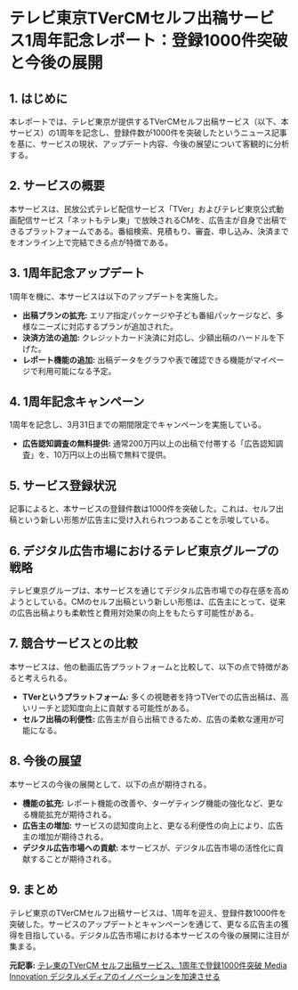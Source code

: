 # テレビ東京TVerCMセルフ出稿サービス1周年記念レポート：登録1000件突破と今後の展開

## 1. はじめに

本レポートでは、テレビ東京が提供するTVerCMセルフ出稿サービス（以下、本サービス）の1周年を記念し、登録件数が1000件を突破したというニュース記事を基に、サービスの現状、アップデート内容、今後の展望について客観的に分析する。

## 2. サービスの概要

本サービスは、民放公式テレビ配信サービス「TVer」およびテレビ東京公式動画配信サービス「ネットもテレ東」で放映されるCMを、広告主が自身で出稿できるプラットフォームである。番組検索、見積もり、審査、申し込み、決済までをオンライン上で完結できる点が特徴である。

## 3. 1周年記念アップデート

1周年を機に、本サービスは以下のアップデートを実施した。

* **出稿プランの拡充:** エリア指定パッケージや子ども番組パッケージなど、多様なニーズに対応するプランが追加された。
* **決済方法の追加:** クレジットカード決済に対応し、少額出稿のハードルを下げた。
* **レポート機能の追加:** 出稿データをグラフや表で確認できる機能がマイページで利用可能になる予定。

## 4. 1周年記念キャンペーン

1周年を記念し、3月31日までの期間限定でキャンペーンを実施している。

* **広告認知調査の無料提供:** 通常200万円以上の出稿で付帯する「広告認知調査」を、10万円以上の出稿で無料で提供。

## 5. サービス登録状況

記事によると、本サービスの登録件数は1000件を突破した。これは、セルフ出稿という新しい形態が広告主に受け入れられつつあることを示唆している。

## 6. デジタル広告市場におけるテレビ東京グループの戦略

テレビ東京グループは、本サービスを通じてデジタル広告市場での存在感を高めようとしている。CMのセルフ出稿という新しい形態は、広告主にとって、従来の広告出稿よりも柔軟性と費用対効果の向上をもたらす可能性がある。

## 7. 競合サービスとの比較

本サービスは、他の動画広告プラットフォームと比較して、以下の点で特徴があると考えられる。

* **TVerというプラットフォーム:** 多くの視聴者を持つTVerでの広告出稿は、高いリーチと認知度向上に貢献する可能性がある。
* **セルフ出稿の利便性:** 広告主が自ら出稿できるため、広告の柔軟な運用が可能になる。

## 8. 今後の展望

本サービスの今後の展開として、以下の点が期待される。

* **機能の拡充:** レポート機能の改善や、ターゲティング機能の強化など、更なる機能拡充が期待される。
* **広告主の増加:** サービスの認知度向上と、更なる利便性の向上により、広告主の増加が期待される。
* **デジタル広告市場への貢献:** 本サービスが、デジタル広告市場の活性化に貢献することが期待される。

## 9. まとめ

テレビ東京のTVerCMセルフ出稿サービスは、1周年を迎え、登録件数1000件を突破した。サービスのアップデートとキャンペーンを通じて、更なる広告主の獲得を目指している。デジタル広告市場における本サービスの今後の展開に注目が集まる。



**元記事:** [テレ東のTVerCM セルフ出稿サービス、1周年で登録1000件突破 Media Innovation デジタルメディアのイノベーションを加速させる](https://media-innovation.jp/article/2025/03/15/142276.html)
